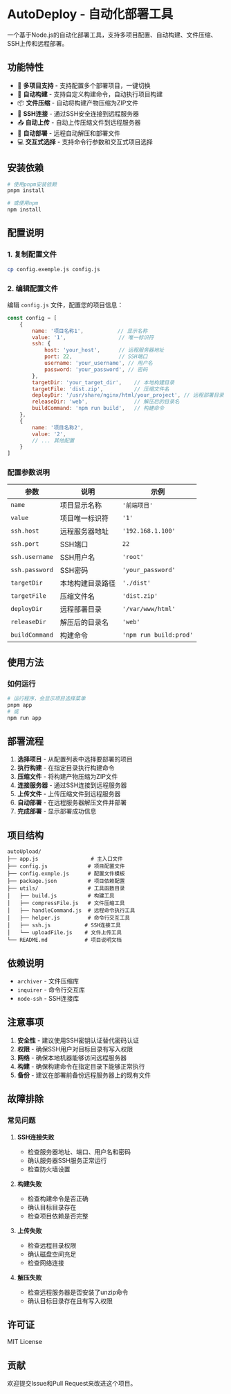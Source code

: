 # AutoDeploy - 自动化部署工具

一个基于Node.js的自动化部署工具，支持多项目配置、自动构建、文件压缩、SSH上传和远程部署。

## 功能特性

- 🚀 **多项目支持** - 支持配置多个部署项目，一键切换
- 🔨 **自动构建** - 支持自定义构建命令，自动执行项目构建
- 📦 **文件压缩** - 自动将构建产物压缩为ZIP文件
- 🔐 **SSH连接** - 通过SSH安全连接到远程服务器
- 📤 **自动上传** - 自动上传压缩文件到远程服务器
- 🎯 **自动部署** - 远程自动解压和部署文件
- 💻 **交互式选择** - 支持命令行参数和交互式项目选择

## 安装依赖

```bash
# 使用pnpm安装依赖
pnpm install

# 或使用npm
npm install
```

## 配置说明

### 1. 复制配置文件

```bash
cp config.exemple.js config.js
```

### 2. 编辑配置文件

编辑 `config.js` 文件，配置您的项目信息：

```javascript
const config = [
    {
        name: '项目名称1',           // 显示名称
        value: '1',                 // 唯一标识符
        ssh: {
            host: 'your_host',      // 远程服务器地址
            port: 22,               // SSH端口
            username: 'your_username', // 用户名
            password: 'your_password', // 密码
        },
        targetDir: 'your_target_dir',    // 本地构建目录
        targetFile: 'dist.zip',          // 压缩文件名
        deployDir: '/usr/share/nginx/html/your_project', // 远程部署目录
        releaseDir: 'web',               // 解压后的目录名
        buildCommand: 'npm run build',   // 构建命令
    },
    {
        name: '项目名称2',
        value: '2',
        // ... 其他配置
    }
]
```

### 配置参数说明

| 参数 | 说明 | 示例 |
|------|------|------|
| `name` | 项目显示名称 | `'前端项目'` |
| `value` | 项目唯一标识符 | `'1'` |
| `ssh.host` | 远程服务器地址 | `'192.168.1.100'` |
| `ssh.port` | SSH端口 | `22` |
| `ssh.username` | SSH用户名 | `'root'` |
| `ssh.password` | SSH密码 | `'your_password'` |
| `targetDir` | 本地构建目录路径 | `'./dist'` |
| `targetFile` | 压缩文件名 | `'dist.zip'` |
| `deployDir` | 远程部署目录 | `'/var/www/html'` |
| `releaseDir` | 解压后的目录名 | `'web'` |
| `buildCommand` | 构建命令 | `'npm run build:prod'` |

## 使用方法

### 如何运行

```bash
# 运行程序，会显示项目选择菜单
pnpm app
# 或
npm run app
```

## 部署流程

1. **选择项目** - 从配置列表中选择要部署的项目
2. **执行构建** - 在指定目录执行构建命令
3. **压缩文件** - 将构建产物压缩为ZIP文件
4. **连接服务器** - 通过SSH连接到远程服务器
5. **上传文件** - 上传压缩文件到远程服务器
6. **自动部署** - 在远程服务器解压文件并部署
7. **完成部署** - 显示部署成功信息

## 项目结构

```
autoUpload/
├── app.js                 # 主入口文件
├── config.js             # 项目配置文件
├── config.exmple.js      # 配置文件模板
├── package.json          # 项目依赖配置
├── utils/                # 工具函数目录
│   ├── build.js          # 构建工具
│   ├── compressFile.js   # 文件压缩工具
│   ├── handleCommand.js  # 远程命令执行工具
│   ├── helper.js         # 命令行交互工具
│   ├── ssh.js           # SSH连接工具
│   └── uploadFile.js    # 文件上传工具
└── README.md            # 项目说明文档
```

## 依赖说明

- `archiver` - 文件压缩库
- `inquirer` - 命令行交互库
- `node-ssh` - SSH连接库

## 注意事项

1. **安全性** - 建议使用SSH密钥认证替代密码认证
2. **权限** - 确保SSH用户对目标目录有写入权限
3. **网络** - 确保本地机器能够访问远程服务器
4. **构建** - 确保构建命令在指定目录下能够正常执行
5. **备份** - 建议在部署前备份远程服务器上的现有文件

## 故障排除

### 常见问题

1. **SSH连接失败**
   - 检查服务器地址、端口、用户名和密码
   - 确认服务器SSH服务正常运行
   - 检查防火墙设置

2. **构建失败**
   - 检查构建命令是否正确
   - 确认目标目录存在
   - 检查项目依赖是否完整

3. **上传失败**
   - 检查远程目录权限
   - 确认磁盘空间充足
   - 检查网络连接

4. **解压失败**
   - 检查远程服务器是否安装了unzip命令
   - 确认目标目录存在且有写入权限

## 许可证

MIT License

## 贡献

欢迎提交Issue和Pull Request来改进这个项目。


